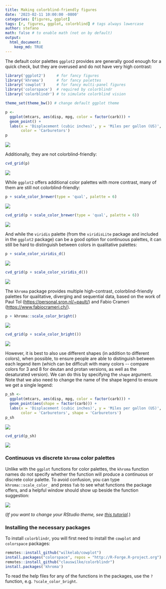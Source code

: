 ```yaml
---
title: Making colorblind-friendly figures
date: '2023-02-11 10:00:00 -0800'
categories: [figures, ggplot]
tags: [r, figures, ggplot, colorblind] # tags always lowercase
author: stefano
math: false # to enable math (not on by default)
output:
  html_document:
    keep_md: TRUE
---
```


<!-- https://chirpy.cotes.page/posts/write-a-new-post/ -->



The default color palettes `ggplot2` provides are generally good enough for a quick check, but they are overused and do not have very high contrast:


```r
library('ggplot2')     # for fancy figures
library('khroma')      # for fancy palettes
library('cowplot')     # for fancy multi-panel figures
library('colorspace')  # required by colorblindr
library('colorblindr') # to simulate colorblind vision

theme_set(theme_bw()) # change default ggplot theme

p <-
  ggplot(mtcars, aes(disp, mpg, color = factor(carb))) +
  geom_point() +
  labs(x = 'Displacement (cubic inches)', y = 'Miles per gallon (US)',
       color = 'Carburetors')
p
```

![](/figures/2023-02-11-making-colorblind-friendly-figures_files/figure-html/unnamed-chunk-1-1.png)<!-- -->

Additionally, they are not colorblind-friendly:


```r
cvd_grid(p)
```

![](/figures/2023-02-11-making-colorblind-friendly-figures_files/figure-html/unnamed-chunk-2-1.png)<!-- -->

While `ggplot2` offers additional color palettes with more contrast, many of them are still not colorblind-friendly:


```r
p + scale_color_brewer(type = 'qual', palette = 6)
```

![](/figures/2023-02-11-making-colorblind-friendly-figures_files/figure-html/unnamed-chunk-3-1.png)<!-- -->

```r
cvd_grid(p + scale_color_brewer(type = 'qual', palette = 6))
```

![](/figures/2023-02-11-making-colorblind-friendly-figures_files/figure-html/unnamed-chunk-3-2.png)<!-- -->

And while the `viridis` palette (from the `viridisLite` package and included in the `ggplot2` package) can be a good option for continuous palettes, it can still be hard to distinguish between colors in qualitative palettes:


```r
p + scale_color_viridis_d()
```

![](/figures/2023-02-11-making-colorblind-friendly-figures_files/figure-html/unnamed-chunk-4-1.png)<!-- -->

```r
cvd_grid(p + scale_color_viridis_d())
```

![](/figures/2023-02-11-making-colorblind-friendly-figures_files/figure-html/unnamed-chunk-4-2.png)<!-- -->

The `khroma` package provides multiple high-contrast, colorblind-friendly palettes for qualitative, diverging and sequential data, based on the work of Paul Tol (https://personal.sron.nl/~pault/) and Fabio Crameri (https://www.fabiocrameri.ch/).


```r
p + khroma::scale_color_bright()
```

![](/figures/2023-02-11-making-colorblind-friendly-figures_files/figure-html/unnamed-chunk-5-1.png)<!-- -->

```r
cvd_grid(p + scale_color_bright())
```

![](/figures/2023-02-11-making-colorblind-friendly-figures_files/figure-html/unnamed-chunk-5-2.png)<!-- -->

However, it is best to also use different shapes (in addition to different colors), when possible, to ensure people are able to distinguish between each legend item (which can be difficult with many colors -- compare colors for 3 and 8 for deutan and protan versions, as well as the desaturated version). We can do this by specifying the `shape` argument. Note that we also need to change the name of the shape legend to ensure we get a single legend:


```r
p_sh <-
  ggplot(mtcars, aes(disp, mpg, color = factor(carb))) +
  geom_point(aes(shape = factor(carb))) +
  labs(x = 'Displacement (cubic inches)', y = 'Miles per gallon (US)',
       color = 'Carburetors', shape = 'Carburetors')
p_sh
```

![](/figures/2023-02-11-making-colorblind-friendly-figures_files/figure-html/unnamed-chunk-6-1.png)<!-- -->

```r
cvd_grid(p_sh)
```

![](/figures/2023-02-11-making-colorblind-friendly-figures_files/figure-html/unnamed-chunk-6-2.png)<!-- -->

### Continuous vs discrete `khroma` color palettes

Unlike with the `ggplot` functions for color palettes, the `khroma` function names do not specify whether the function will produce a continuous or discrete color palette. To avoid confusion, you can type `khroma::scale_color_` and press `Tab` to see what functions the package offers, and a helpful window should show up beside the function suggestion:

![](/figures/khroma-function-help.png)

(*If you want to change your RStudio theme, see [this tutorial](https://csc-ubc-okanagan.github.io/R-Python-Blog/posts/changing-rstudio-theme/).*)

### Installing the necessary packages

To install `colorblindr`, you will first need to install the `cowplot` and `colorspace` packages:


```r
remotes::install_github("wilkelab/cowplot")
install.packages("colorspace", repos = "http://R-Forge.R-project.org")
remotes::install_github("clauswilke/colorblindr")
install.packages('khroma')
```

To read the help files for any of the functions in the packages, use the `?` function, e.g. `?scale_color_bright`.
